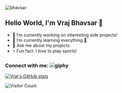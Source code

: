 ![bhavsar](https://user-images.githubusercontent.com/69980892/133012536-4893c850-3c7a-463f-916c-52512f3154fb.png)


## Hello World, I'm Vraj Bhavsar 👋

- 🔭 I’m currently working on interesting side projects!
- 🌱 I’m currently learning everything 🤣
- 💬 Ask me about my projects
- ⚡ Fun fact: I love to play sports!

### Connect with me: ![giphy](https://user-images.githubusercontent.com/69980892/133157716-bf759a75-dc73-41d8-8b02-579f4e05dfba.gif)


[![Vraj's GitHub stats](https://github-readme-stats.vercel.app/api?username=vraj137)](https://github.com/vraj137)



![Visitor Count](https://profile-counter.glitch.me/{vraj137}/count.svg)






